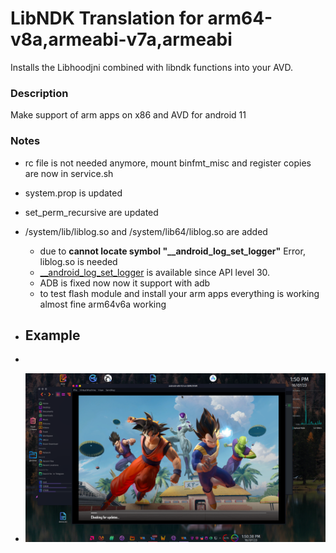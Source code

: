 # LibNDK Translation for arm64-v8a,armeabi-v7a,armeabi

Installs the Libhoodjni combined with libndk functions into your AVD.

### Description
Make support of arm apps on x86 and AVD for android 11

### Notes
* rc file is not needed anymore, mount binfmt_misc and register copies are now in service.sh
* system.prop is updated
* set_perm_recursive are updated
* /system/lib/liblog.so and /system/lib64/liblog.so are added
	* due to **cannot locate symbol "__android_log_set_logger"** Error, liblog.so is needed
	* [__android_log_set_logger](https://developer.android.com/ndk/reference/group/logging#group___logging_1ga0e29961fa7bd5904bfc142d795af1fd6) is available since API level 30.
	* ADB is fixed now now it support with adb
	* to test flash module and install your arm apps everything is working almost fine arm64v6a working

* ## Example 
* 
* ![DEMO](https://github.com/ALEX5402/libndk_translation_Module/blob/master/image.png)
